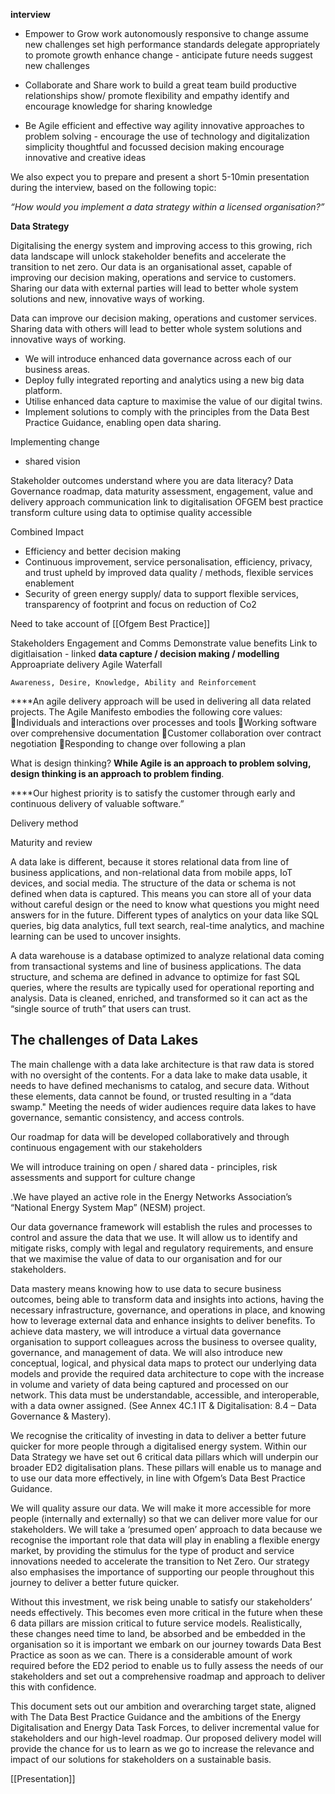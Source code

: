 **interview**

-   Empower to Grow
	work autonomously
	responsive to change
	assume new challenges
	set high performance standards
		delegate appropriately to promote growth
		enhance change - anticipate future  needs
		suggest new challenges
-   Collaborate and Share
	work to build a great team
	build productive relationships
	show/ promote  flexibility and empathy
	identify and encourage knowledge for sharing knowledge 
	
-   Be Agile
	efficient and effective way
	agility 
	innovative approaches to problem solving - encourage the use of technology and digitalization
	simplicity
	thoughtful and focussed decision making
	encourage innovative and creative ideas
	
We also expect you to prepare and present a short 5-10min presentation during the interview, based on the following topic:

_“How would you implement a data strategy within a licensed organisation?”_

**Data Strategy**

Digitalising the energy system and improving access to this growing, rich data landscape will unlock stakeholder benefits and accelerate the transition to net zero. Our data is an organisational asset, capable of improving our decision making, operations and service to customers. Sharing our data with external parties will lead to better whole system solutions and new, innovative ways of working.

Data can improve our decision making, operations and customer services. Sharing data with others will lead to better whole system solutions and innovative ways of working.

-   We will introduce enhanced data governance across each of our business areas.
-   Deploy fully integrated reporting and analytics using a new big data platform.
-   Utilise enhanced data capture to maximise the value of our digital twins.
-   Implement solutions to comply with the principles from the Data Best Practice Guidance, enabling open data sharing.


Implementing change
* shared vision

Stakeholder outcomes
understand where you are
data literacy?
Data Governance
roadmap, data maturity assessment, engagement, value and delivery approach
communication
link to digitalisation
OFGEM best practice
transform culture
using data to optimise
quality
accessible

Combined Impact
- Efficiency and better decision making
- Continuous improvement, service personalisation, efficiency, privacy, and trust upheld by
improved data quality / methods, flexible services enablement
- Security of green energy supply/ data to support flexible services, transparency of footprint and
focus on reduction of Co2

Need to take account of [[Ofgem Best Practice]]

Stakeholders
Engagement and Comms
Demonstrate value benefits
Link to digitlaisation - linked **data capture / decision making / modelling**
Approapriate delivery
	Agile
	Waterfall

	Awareness, Desire, Knowledge, Ability and Reinforcement

****An agile delivery approach will be used in delivering all data related projects. 
The Agile Manifesto embodies the
following core values:
Individuals and interactions over processes and tools
Working software over comprehensive documentation
Customer collaboration over contract negotiation
Responding to change over following a plan	
	
What is design thinking? **While Agile is an approach to problem solving, design thinking is an approach to problem finding**.

****Our highest priority is to satisfy the customer through early and continuous delivery of valuable software.”

Delivery  method

Maturity and review

A data lake is different, because it stores relational data from line of business applications, and non-relational data from mobile apps, IoT devices, and social media. The structure of the data or schema is not defined when data is captured. This means you can store all of your data without careful design or the need to know what questions you might need answers for in the future. Different types of analytics on your data like SQL queries, big data analytics, full text search, real-time analytics, and machine learning can be used to uncover insights.

A data warehouse is a database optimized to analyze relational data coming from transactional systems and line of business applications. The data structure, and schema are defined in advance to optimize for fast SQL queries, where the results are typically used for operational reporting and analysis. Data is cleaned, enriched, and transformed so it can act as the “single source of truth” that users can trust.

## The challenges of Data Lakes

The main challenge with a data lake architecture is that raw data is stored with no oversight of the contents. For a data lake to make data usable, it needs to have defined mechanisms to catalog, and secure data. Without these elements, data cannot be found, or trusted resulting in a “data swamp." Meeting the needs of wider audiences require data lakes to have governance, semantic consistency, and access controls.

Our roadmap for data will be developed collaboratively and through continuous engagement with our stakeholders

We will introduce training on open / shared data - principles, risk assessments and support for culture change

.We have played an active role in the Energy Networks Association’s “National Energy System Map” (NESM) project.

Our data governance framework will establish the rules and processes to control and assure the data that we use. It will allow us to identify and mitigate risks, comply with legal and regulatory requirements, and ensure that we maximise the value of data to our organisation and for our stakeholders.

Data mastery means knowing how to use data to secure business outcomes, being able to transform data and insights into actions, having the necessary infrastructure, governance, and operations in place, and knowing how to leverage external data and enhance insights to deliver benefits. To achieve data mastery, we will introduce a virtual data governance organisation to support colleagues across the business to oversee quality, governance, and management of data. We will also introduce new conceptual, logical, and physical data maps to protect our underlying data models and provide the required data architecture to cope with the increase in volume and variety of data being captured and processed on our network. This data must be understandable, accessible, and interoperable, with a data owner assigned. (See Annex 4C.1 IT & Digitalisation: 8.4 – Data
Governance & Mastery).

We recognise the criticality of investing in data to deliver a better future quicker for more people through a digitalised energy system. Within our Data Strategy we have set out 6 critical data pillars which will underpin our broader ED2 digitalisation plans.
These pillars will enable us to manage and to use our data more effectively, in line with Ofgem’s Data Best Practice Guidance.

We will quality assure our data. We will make it more accessible for more people (internally and externally) so that we can deliver more value for our stakeholders. We will take a ‘presumed open’ approach to data because we recognise the important role that data will play in enabling a flexible energy market, by providing the stimulus for the type of product and service innovations needed to accelerate the transition to Net Zero. Our strategy also emphasises the importance of supporting our people throughout this journey to deliver a better future quicker.

Without this investment, we risk being unable to satisfy our stakeholders’ needs effectively. This becomes even more critical in the future when these 6 data pillars are mission critical to future service models. Realistically, these changes need time to land, be absorbed and be embedded in the organisation so it is important we embark on our journey towards Data Best Practice as soon as we can. There is a considerable amount of work required before the ED2 period to enable us to fully assess the needs of our stakeholders and set out a comprehensive roadmap and approach to deliver this with confidence. 

This document sets out our ambition and overarching target state, aligned with The Data Best Practice Guidance and the ambitions of the Energy Digitalisation and Energy Data Task Forces, to deliver incremental value for stakeholders and our high-level roadmap. Our proposed delivery model will provide the chance for us to learn as we go to increase the relevance and impact of our solutions for stakeholders on a sustainable basis.

[[Presentation]]

